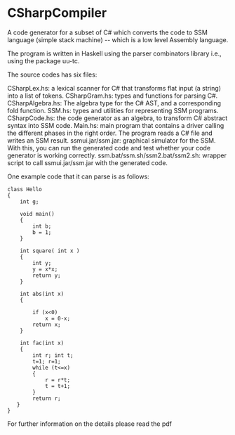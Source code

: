 # CSharpCompiler
A code generator for a subset of C# which converts the code to SSM language (simple stack machine) -- which is a low level Assembly language. 

The program is written in Haskell using the parser combinators library i.e., using the package uu-tc.

The source codes has six files:

CSharpLex.hs: a lexical scanner for C# that transforms flat input (a string) into a list of tokens.
CSharpGram.hs: types and functions for parsing C#.
CSharpAlgebra.hs: The algebra type for the C# AST, and a corresponding fold
function.
SSM.hs: types and utilities for representing SSM programs.
CSharpCode.hs: the code generator as an algebra, to transform C# abstract syntax into SSM code.
Main.hs: main program that contains a driver calling the different phases in the right order. The program reads a C# file and writes an SSM result.
ssmui.jar/ssm.jar: graphical simulator for the SSM. With this, you can run the generated code and test whether your code generator is working correctly.
ssm.bat/ssm.sh/ssm2.bat/ssm2.sh: wrapper script to call ssmui.jar/ssm.jar with the generated code.

One example code that it can parse is as follows:

```
class Hello
{
    int g;
    
    void main()
    {
        int b;
        b = 1;
    }
    
    int square( int x )
    {
        int y;
        y = x*x;
        return y;   
    }

    int abs(int x)
    {
    	
        if (x<0)
            x = 0-x;
        return x;
    }
    
    int fac(int x)
    {
        int r; int t;
        t=1; r=1;
        while (t<=x)
        {
            r = r*t;
            t = t+1;
        }
        return r;
   }
}

```

For further information on the details please read the pdf